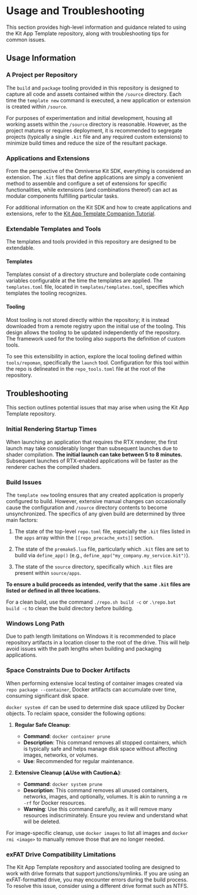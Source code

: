 # Usage and Troubleshooting

This section provides high-level information and guidance related to using the Kit App Template repository, along with troubleshooting tips for common issues.

## Usage Information

### A Project per Repository
The `build` and `package` tooling provided in this repository is designed to capture all code and assets contained within the `/source` directory. Each time the `template new` command is executed, a new application or extension is created within `/source`.

For purposes of experimentation and initial development, housing all working assets within the `/source` directory is reasonable. However, as the project matures or requires deployment, it is recommended to segregate projects (typically a single `.kit` file and any required custom extensions) to minimize build times and reduce the size of the resultant package.

### Applications and Extensions
From the perspective of the Omniverse Kit SDK, everything is considered an extension. The `.kit` files that define applications are simply a convenient method to assemble and configure a set of extensions for specific functionalities, while extensions (and combinations thereof) can act as modular components fulfilling particular tasks.

For additional information on the Kit SDK and how to create applications and extensions, refer to the [Kit App Template Companion Tutorial](https://docs.omniverse.nvidia.com/kit/docs/kit-app-template/latest/docs/intro.html).

### Extendable Templates and Tools
The templates and tools provided in this repository are designed to be extendable.

#### Templates
Templates consist of a directory structure and boilerplate code containing variables configurable at the time the templates are applied. The `templates.toml` file, located in `templates/templates.toml`, specifies which templates the tooling recognizes.

#### Tooling
Most tooling is not stored directly within the repository; it is instead downloaded from a remote registry upon the initial use of the tooling. This design allows the tooling to be updated independently of the repository. The framework used for the tooling also supports the definition of custom tools.

To see this extensibility in action, explore the local tooling defined within `tools/repoman`, specifically the `launch` tool. Configuration for this tool within the repo is delineated in the `repo_tools.toml` file at the root of the repository.


## Troubleshooting

This section outlines potential issues that may arise when using the Kit App Template repository.

### Initial Rendering Startup Times
When launching an application that requires the RTX renderer, the first launch may take considerably longer than subsequent launches due to shader compilation. **The initial launch can take between 5 to 8 minutes.** Subsequent launches of RTX-enabled applications will be faster as the renderer caches the compiled shaders.


### Build Issues
The `template new` tooling ensures that any created application is properly configured to build. However, extensive manual changes can occasionally cause the configuration and `/source` directory contents to become unsynchronized. The specifics of any given build are determined by three main factors:

1) The state of the top-level `repo.toml` file, especially the `.kit` files listed in the `apps` array within the `[[repo_precache_exts]]` section.

2) The state of the `premake5.lua` file, particularly which `.kit` files are set to build via `define_app()` (e.g., `define_app("my_company.my_service.kit")`).

3) The state of the `source` directory, specifically which `.kit` files are present within `source/apps`.

**To ensure a build proceeds as intended, verify that the same `.kit` files are listed or defined in all three locations.**

For a clean build, use the command `./repo.sh build -c` or `.\repo.bat build -c` to clean the build directory before building.

### Windows Long Path
Due to path length limitations on Windows it is recommended to place repository artifacts in a location closer to the root of the drive. This will help avoid issues with the path lengths when building and packaging applications.


### Space Constraints Due to Docker Artifacts
When performing extensive local testing of container images created via `repo package --container`, Docker artifacts can accumulate over time, consuming significant disk space.

`docker system df` can be used to determine disk space utilized by Docker objects.  To reclaim space, consider the following options:

1. **Regular Safe Cleanup**:
    - **Command**: `docker container prune`
    - **Description**: This command removes all stopped containers, which is typically safe and helps manage disk space without affecting images, networks, or volumes.
    - **Use**: Recommended for regular maintenance.

2. **Extensive Cleanup (:warning:Use with Caution:warning:)**:
    - **Command**: `docker system prune`
    - **Description**: This command removes all unused containers, networks, images, and optionally, volumes. It is akin to running a `rm -rf` for Docker resources.
    - **Warning**: Use this command carefully, as it will remove many resources indiscriminately. Ensure you review and understand what will be deleted.

For image-specific cleanup, use `docker images` to list all images and `docker rmi <image>` to manually remove those that are no longer needed.


### exFAT Drive Compatibility Limitations
The Kit App Template repository and associated tooling are designed to work with drive formats that support junctions/symlinks. If you are using an exFAT-formatted drive, you may encounter errors during the build process. To resolve this issue, consider using a different drive format such as NTFS.